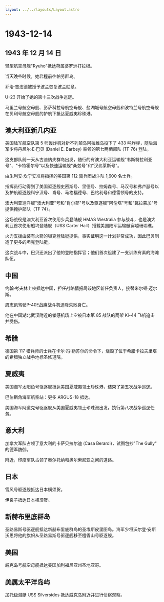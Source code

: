 ```yaml
---
layout: ../../layouts/Layout.astro
---
```


# 1943-12-14

## 1943 年 12 月 14 日

轻型航空母舰"Ryuho"抵达荷属婆罗洲打拉根。

当天晚些时候，她启程前往帕劳群岛。

乔治·吉法德被授予波兰恢复波兰勋章。

U-23 开始了她的第十三次战争巡逻。

马里兰号航空母舰、彭萨科拉号航空母舰、盐湖城号航空母舰和波特兰号航空母舰在贝利号航空母舰的护航下抵达夏威夷珍珠港。

## 澳大利亚新几内亚

美国陆军航空队第 5 师轰炸机对新不列颠岛阿拉维岛投下了 433
吨炸弹，随后海军少将丹尼尔·E·巴贝 (Daniel E. Barbey) 率领的第七两栖部队
(TF 76) 登陆。

这支部队前一天从古迪纳夫群岛出发，随行的有澳大利亚运输舰"韦斯特拉利亚号"、"卡特霍尔号"以及快速运输舰"桑兹号"和"汉弗莱斯号"。

由朱利安·坎宁安准将指挥的美国第 112 骑兵团战斗队 1,600 名士兵。

指挥员行动得到了美国驱逐舰史密斯号、里德号、拉姆森号、马汉号和弗卢瑟号以及护航驱逐舰科宁汉号、肖号、马格福德号、巴格利号和德雷顿号的支持。

澳大利亚巡洋舰"澳大利亚"号和"肖尔郡"号以及驱逐舰"阿伦塔"号和"瓦拉蒙加"号提供掩护部队（TF
74）。

这场战役是澳大利亚首次使用步兵登陆舰 HMAS Westralia
参与战斗，也是澳大利亚首次使用船坞登陆舰（USS Carter
Hall）搭载美国陆军运输艇穿越珊瑚礁。

火力支援由装有火箭的坦克登陆艇提供，事实证明这一计划非常成功，因此巴贝制造了更多的坦克登陆艇。

这次战斗中，巴贝还派出了他的登陆指挥官；他们首次组建了一支训练有素的海滩队伍。

## 中国

约翰·考夫林上校抵达中国，担任战略情报局该地区新任负责人，接替米尔顿·迈尔斯。

周志凯驾驶P-40E战鹰战斗机迫降失败身亡。

他在中国湖北武汉附近的孝感机场上空被日本第 85 战队的两架 Ki-44
飞机追击并受伤。

## 希腊

德国第 117
猎兵师的士兵在卡尔·冯·勒苏尔的命令下，烧毁了位于希腊卡拉夫里塔的希腊独立战争地标圣修道院。

## 夏威夷

美国海军太阳鱼号驱逐舰抵达美国夏威夷领土珍珠港，结束了第五次战争巡逻。

巴伯斯角海军航空站：更多 ARGUS-18 抵达。

美国海军阿道克号驱逐舰从美国夏威夷领土珍珠港出发，执行第八次战争巡逻任务。

## 意大利

加拿大军队占领了意大利的卡萨贝拉尔迪 (Casa Berardi)，试图包抄"The Gully"
的德军防御。

附近，印度军队占领了奥尔托纳和奥尔索尼亚之间的道路。

## 日本

雪风号驱逐舰抵达日本横须贺。

伊良子抵达日本横须贺。

## 新赫布里底群岛

圣路易斯号驱逐舰抵达新赫布里底群岛的圣埃斯皮里图岛。海军少将沃尔登·安斯沃思将他的旗帜从圣路易斯号驱逐舰移至檀香山号驱逐舰。

## 美国

威克岛号航空母舰抵达美国加利福尼亚州圣地亚哥。

## 美属太平洋岛屿

加托级潜艇 USS Silversides 抵达威克岛附近并进行侦察观察。